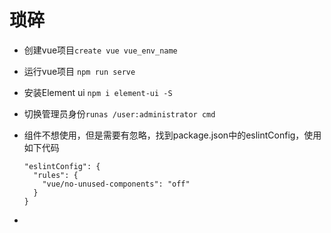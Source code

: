 # 琐碎

- 创建vue项目`create vue vue_env_name`

- 运行vue项目 `npm run serve`

- 安装Element ui `npm i element-ui -S`

- 切换管理员身份`runas /user:administrator cmd`

- 组件不想使用，但是需要有忽略，找到package.json中的eslintConfig，使用如下代码

  ```
  "eslintConfig": {
    "rules": {
      "vue/no-unused-components": "off"
    }
  }
  ```

- 